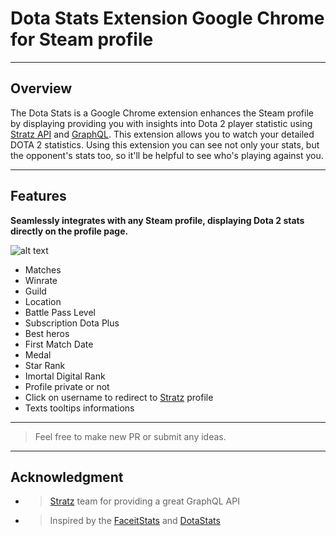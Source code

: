 # Dota Stats Extension Google Chrome for Steam profile
---
## Overview
The Dota Stats is a Google Chrome extension enhances the Steam profile by displaying providing you with  insights into Dota 2 player statistic using [Stratz API](https://stratz.com) and [GraphQL](https://graphql.org).
This extension allows you to watch your detailed DOTA 2 statistics.
Using this extension you can see not only your stats, but the opponent's stats too, so it'll be helpful to see who's playing against you.

---

## Features

**Seamlessly integrates with any Steam profile, displaying Dota 2 stats directly on the profile page.**

![alt text](https://i.imgur.com/YOXMxj3.png)

- Matches
- Winrate
- Guild
- Location
- Battle Pass Level
- Subscription Dota Plus
- Best heros
- First Match Date
- Medal
- Star Rank
- Imortal Digital Rank
- Profile private or not
- Click on username to redirect to [Stratz](https://stratz.com) profile
- Texts tooltips informations

---
>Feel free to make new PR or submit any ideas.
---

## Acknowledgment
- >[Stratz](https://stratz.com/) team for providing a great GraphQL API

- >Inspired by the [FaceitStats](https://github.com/boomix/Faceit-stats) and [DotaStats](https://github.com/asphodelius/DotaStats)




